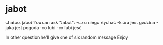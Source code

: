 # jabot
chatbot jabot
You can ask "Jabot":
-co u niego słychać
-która jest godzina
-jaka jest pogoda
-co lubi
-co lubi jeść

In other question he'll give one of six random message
Enjoy
